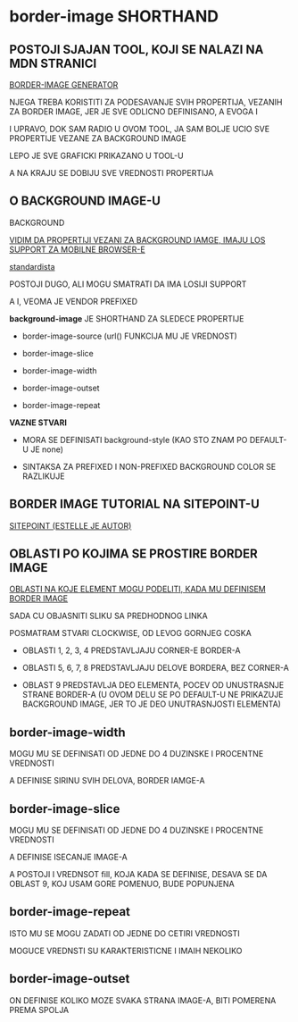 # border-image SHORTHAND

## POSTOJI SJAJAN TOOL, KOJI SE NALAZI NA MDN STRANICI

[BORDER-IMAGE GENERATOR](https://developer.mozilla.org/en-US/docs/Web/CSS/CSS_Background_and_Borders/Border-image_generator)

NJEGA TREBA KORISTITI ZA PODESAVANJE SVIH PROPERTIJA, VEZANIH ZA BORDER IMAGE, JER JE SVE ODLICNO DEFINISANO, A EVOGA I

I UPRAVO, DOK SAM RADIO U OVOM TOOL, JA SAM BOLJE UCIO SVE PROPERTIJE VEZANE ZA BACKGROUND IMAGE

LEPO JE SVE GRAFICKI PRIKAZANO U TOOL-U

A NA KRAJU SE DOBIJU SVE VREDNOSTI PROPERTIJA

## O BACKGROUND IMAGE-U

BACKGROUND

[VIDIM DA PROPERTIJI VEZANI ZA BACKGROUND IAMGE, IMAJU LOS SUPPORT ZA MOBILNE BROWSER-E](https://caniuse.com/#search=border-image)

[standardista](http://www.standardista.com/css3/css3-border-properties)

POSTOJI DUGO, ALI MOGU SMATRATI DA IMA LOSIJI SUPPORT

A I, VEOMA JE VENDOR PREFIXED

**background-image** JE SHORTHAND ZA SLEDECE PROPERTIJE

- border-image-source (url() FUNKCIJA MU JE VREDNOST)

- border-image-slice

- border-image-width

- border-image-outset

- border-image-repeat

**VAZNE STVARI**

- MORA SE DEFINISATI background-style (KAO STO ZNAM PO DEFAULT-U JE none)

- SINTAKSA ZA PREFIXED I NON-PREFIXED BACKGROUND COLOR SE RAZLIKUJE

## BORDER IMAGE TUTORIAL NA SITEPOINT-U

[SITEPOINT (ESTELLE JE AUTOR)](https://www.sitepoint.com/css3-border-image/)

## OBLASTI PO KOJIMA SE PROSTIRE BORDER IMAGE

[OBLASTI NA KOJE ELEMENT MOGU PODELITI, KADA MU DEFINISEM BORDER IMAGE](https://mdn.mozillademos.org/files/3814/border-image-slice.png)

SADA CU OBJASNITI SLIKU SA PREDHODNOG LINKA

POSMATRAM STVARI CLOCKWISE, OD LEVOG GORNJEG COSKA

- OBLASTI 1, 2, 3, 4 PREDSTAVLJAJU CORNER-E BORDER-A

- OBLASTI 5, 6, 7, 8 PREDSTAVLJAJU DELOVE BORDERA, BEZ CORNER-A

- OBLAST 9 PREDSTAVLJA DEO ELEMENTA, POCEV OD UNUSTRASNJE STRANE BORDER-A (U OVOM DELU SE PO DEFAULT-U NE PRIKAZUJE BACKGROUND IMAGE, JER TO JE DEO UNUTRASNJOSTI ELEMENTA)

## border-image-width

MOGU MU SE DEFINISATI OD JEDNE DO 4 DUZINSKE I PROCENTNE VREDNOSTI

A DEFINISE SIRINU SVIH DELOVA, BORDER IAMGE-A

## border-image-slice

MOGU MU SE DEFINISATI OD JEDNE DO 4 DUZINSKE I PROCENTNE VREDNOSTI

A DEFINISE ISECANJE IMAGE-A

A POSTOJI I VREDNSOT fill, KOJA KADA SE DEFINISE, DESAVA SE DA OBLAST 9, KOJ USAM GORE POMENUO, BUDE POPUNJENA

## border-image-repeat

ISTO MU SE MOGU ZADATI OD JEDNE DO CETIRI VREDNOSTI

MOGUCE VREDNSTI SU KARAKTERISTICNE I IMAIH NEKOLIKO

## border-image-outset

ON DEFINISE KOLIKO MOZE SVAKA STRANA IMAGE-A, BITI POMERENA PREMA SPOLJA